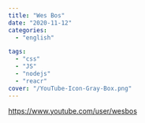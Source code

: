 ```yaml
---
title: "Wes Bos"
date: "2020-11-12"
categories:
  - "english"

tags:
  - "css"
  - "JS"
  - "nodejs"
  - "reacr"
cover: "/YouTube-Icon-Gray-Box.png"
---
```


https://www.youtube.com/user/wesbos
